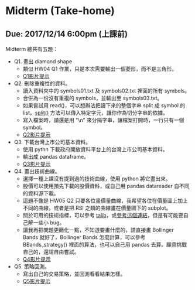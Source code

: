 # Midterm (Take-home)
## Due: 2017/12/14 6:00pm (上課前)

Midterm 總共有五題：

* Q1. 畫出 diamond shape
  - 類似 HW04 Q1 作業，只是本次需要輸出一個菱形，而不是三角形。
  - [Q1影片提示](https://youtu.be/f3BgTilP608)
* Q2. 刪除重複性的資料。
  - 讀入資料夾中的 symbols01.txt 及 symbols02.txt 裡面的所有 symbols。
  - 合併為一份沒有重複的 symbols，並輸出至 symbols03.txt。
  - 如果嘗試用 read()，可以想辦法把讀下來的整個字串 split 成 symbol 的 list。[split()](https://docs.python.org/3/library/stdtypes.html#str.split) 方法可以傳入特定字元，讓你作為切分字串的依據。
  - 寫入檔案時，請還是用 "\\n" 來分隔字串，讓檔案打開時，一行只有一個 symbol。
  - [Q2影片提示](https://youtu.be/PudB2pfXq_M)
* Q3. 下載台灣上市公司基本資料。
  - 使用 pythn 下載政府開放資料平台上的台灣上市公司基本資料。
  - 輸出成 pandas dataframe。
  - [Q3影片提示](https://youtu.be/RFX4Qr6HndY)
* Q4. 畫出技術曲線。
  - 選擇一種上課沒有提到過的技術曲線，使用 python 將它畫出來。
  - 股價可以使用預先下載的股價資料，或自己用 pandas datareader 自不同的資料源下載。
  - 這題不像是 HW05 Q2 只要各位畫價量曲線，我希望各位在價量圖上加上不同的曲線，或者是把 RSI 之類的曲線畫在價量圖下的 subplot。
  - 關於可用的技術指標，可以參考 [talib](https://github.com/mrjbq7/ta-lib)，或[參考這個連結](https://www.quantopian.com/posts/technical-analysis-indicators-without-talib-code)，但是有可能要自己解一些小 bug。
  - 讓我再把問題更簡化一點，不知道要畫什麼的，請直接畫 Bollinger Bands 就好了，Bollinger Bands 怎麼計算，可以參考 BBands_strategy() 裡面的算法，也可以自己用 pandas 去算。願意挑戰自己的，還請自由嘗試。
  - [Q4影片提示](https://youtu.be/r4-aCGiMDdI)
* Q5. 策略回測。
  - 寫出自己的交易策略，並回測看看結果怎樣。
  - [Q5影片提示](https://youtu.be/bjkxx3hldXU)
